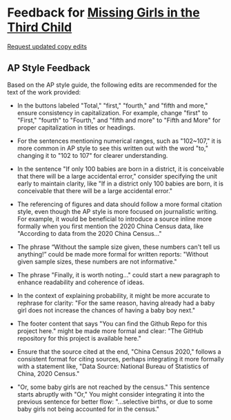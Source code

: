 # Feedback for [Missing Girls in the Third Child](https://yc4330.github.io/gender-ratio-in-china/)

[Request updated copy edits](https://github.com/jsoma/data-studio-projects-2024/issues/new/choose)

## AP Style Feedback

Based on the AP style guide, the following edits are recommended for the text of the work provided:

- In the buttons labeled "Total," "first," "fourth," and "fifth and more," ensure consistency in capitalization. For example, change "first" to "First," "fourth" to "Fourth," and "fifth and more" to "Fifth and More" for proper capitalization in titles or headings.
  
- For the sentences mentioning numerical ranges, such as "102~107," it is more common in AP style to see this written out with the word "to," changing it to "102 to 107" for clearer understanding.
  
- In the sentence "If only 100 babies are born in a district, it is conceivable that there will be a large accidental error," consider specifying the unit early to maintain clarity, like "If in a district only 100 babies are born, it is conceivable that there will be a large accidental error."
  
- The referencing of figures and data should follow a more formal citation style, even though the AP style is more focused on journalistic writing. For example, it would be beneficial to introduce a source inline more formally when you first mention the 2020 China Census data, like "According to data from the 2020 China Census..."

- The phrase “Without the sample size given, these numbers can't tell us anything!” could be made more formal for written reports: "Without given sample sizes, these numbers are not informative."
  
- The phrase "Finally, it is worth noting..." could start a new paragraph to enhance readability and coherence of ideas.
  
- In the context of explaining probability, it might be more accurate to rephrase for clarity: "For the same reason, having already had a baby girl does not increase the chances of having a baby boy next."
  
- The footer content that says "You can find the Github Repo for this project here." might be made more formal and clear: "The GitHub repository for this project is available here."
  
- Ensure that the source cited at the end, "China Census 2020," follows a consistent format for citing sources, perhaps integrating it more formally with a statement like, "Data Source: National Bureau of Statistics of China, 2020 Census."
  
- "Or, some baby girls are not reached by the census." This sentence starts abruptly with "Or," You might consider integrating it into the previous sentence for better flow: "...selective births, or due to some baby girls not being accounted for in the census."
